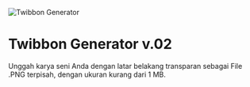 ![Twibbon Generator](/public/img/og.png)

# Twibbon Generator v.02

Unggah karya seni Anda dengan latar belakang transparan sebagai File .PNG terpisah, dengan ukuran kurang dari 1 MB.
